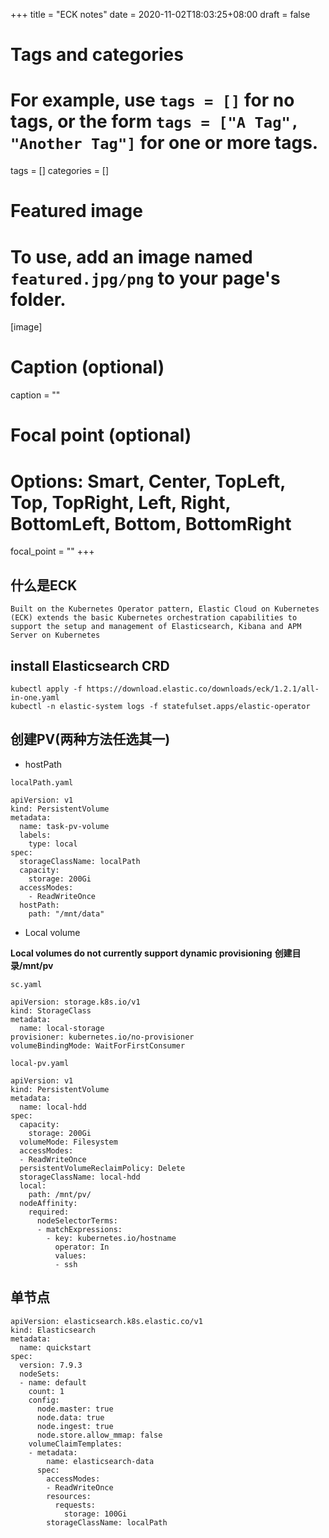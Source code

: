 +++
title = "ECK notes"
date = 2020-11-02T18:03:25+08:00
draft = false

# Tags and categories
# For example, use `tags = []` for no tags, or the form `tags = ["A Tag", "Another Tag"]` for one or more tags.
tags = []
categories = []

# Featured image
# To use, add an image named `featured.jpg/png` to your page's folder. 
[image]
  # Caption (optional)
  caption = ""

  # Focal point (optional)
  # Options: Smart, Center, TopLeft, Top, TopRight, Left, Right, BottomLeft, Bottom, BottomRight
  focal_point = ""
+++


## 什么是ECK

```
Built on the Kubernetes Operator pattern, Elastic Cloud on Kubernetes (ECK) extends the basic Kubernetes orchestration capabilities to support the setup and management of Elasticsearch, Kibana and APM Server on Kubernetes
```


## install Elasticsearch CRD

```
kubectl apply -f https://download.elastic.co/downloads/eck/1.2.1/all-in-one.yaml
kubectl -n elastic-system logs -f statefulset.apps/elastic-operator
```

## 创建PV(两种方法任选其一)


- hostPath

`localPath.yaml`

```
apiVersion: v1
kind: PersistentVolume
metadata:
  name: task-pv-volume
  labels:
    type: local
spec:
  storageClassName: localPath
  capacity:
    storage: 200Gi
  accessModes:
    - ReadWriteOnce
  hostPath:
    path: "/mnt/data"
```

- Local volume

**Local volumes do not currently support dynamic provisioning**
**创建目录/mnt/pv**

`sc.yaml`

```
apiVersion: storage.k8s.io/v1
kind: StorageClass
metadata:
  name: local-storage
provisioner: kubernetes.io/no-provisioner
volumeBindingMode: WaitForFirstConsumer
```

`local-pv.yaml`

```
apiVersion: v1
kind: PersistentVolume
metadata:
  name: local-hdd
spec:
  capacity:
    storage: 200Gi
  volumeMode: Filesystem
  accessModes:
  - ReadWriteOnce
  persistentVolumeReclaimPolicy: Delete
  storageClassName: local-hdd
  local:
    path: /mnt/pv/
  nodeAffinity:
    required:
      nodeSelectorTerms:
      - matchExpressions:
        - key: kubernetes.io/hostname
          operator: In
          values:
          - ssh
```

## 单节点


```
apiVersion: elasticsearch.k8s.elastic.co/v1
kind: Elasticsearch
metadata:
  name: quickstart
spec:
  version: 7.9.3
  nodeSets:
  - name: default
    count: 1
    config:
      node.master: true
      node.data: true
      node.ingest: true
      node.store.allow_mmap: false
    volumeClaimTemplates:
    - metadata:
        name: elasticsearch-data
      spec:
        accessModes:
        - ReadWriteOnce
        resources:
          requests:
            storage: 100Gi
        storageClassName: localPath
```

